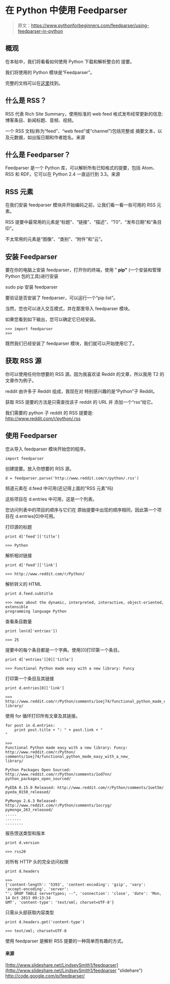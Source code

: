 # 在 Python 中使用 Feedparser

> 原文：<https://www.pythonforbeginners.com/feedparser/using-feedparser-in-python>

## 概观

在本帖中，我们将看看如何使用 Python 下载和解析整合的
提要。

我们将使用的 Python 模块是“Feedparser”。

完整的文档可以在[这里](https://pythonhosted.org/feedparser/ "feedparser_pythonhosted")找到。

## 什么是 RSS？

RSS 代表 Rich Site Summary，使用标准的 web feed 格式发布经常更新的信息:博客条目、新闻标题、音频、视频。

一个 RSS 文档(称为“feed”、“web feed”或“channel”)包括完整或
摘要文本，以及元数据，如出版日期和作者姓名。来源

## 什么是 Feedparser？

Feedparser 是一个 Python 库，可以解析所有已知格式的提要，包括
Atom、RSS 和 RDF。它可以在 Python 2.4 一直运行到 3.3。来源

## RSS 元素

在我们安装 feedparser 模块并开始编码之前，让我们看一看一些可用的 RSS 元素。

RSS 提要中最常用的元素是“标题”、“链接”、“描述”、“T0”、“发布日期”和“条目 ID”。

不太常用的元素是“图像”、“类别”、“附件”和“云”。

## 安装 Feedparser

要在你的电脑上安装 feedparser，打开你的终端，使用
" **pip"** (一个安装和管理 Python 包的工具)进行安装

sudo pip 安装 feedparser

要验证是否安装了 feedparser，可以运行一个“pip list”。

当然，您也可以进入交互模式，并在那里导入 feedparser
模块。

如果您看到如下输出，您可以确定它已经安装。

```
>>> import feedparser
>>> 
```

既然我们已经安装了 feedparser 模块，我们就可以开始使用它了。

## 获取 RSS 源

你可以使用任何你想要的 RSS 源。因为我喜欢读 Reddit 的文章，所以我用 T2 的文章作为例子。

reddit 由许多子 Reddit 组成，我现在对
特别感兴趣的是“Python”子 Reddit。

获取 RSS 提要的方法是只需查找该子 reddit 的 URL 并
添加一个“rss”给它。

我们需要的 python 子 reddit 的 RSS 提要是:
http://www.reddit.com/r/python/.rss

## 使用 Feedparser

您从导入 feedparser 模块开始您的程序。

```
import feedparser 
```

创建提要。放入你想要的 RSS 源。

```
d = feedparser.parse('http://www.reddit.com/r/python/.rss') 
```

频道元素在 d.feed 中可用(还记得上面的“RSS 元素”吗)

这些项目在 d.entries 中可用，这是一个列表。

您访问列表中的项目的顺序与它们在
原始提要中出现的顺序相同，因此第一个项目在 d.entries[0]中可用。

打印源的标题

```
print d['feed']['title']

>>> Python 
```

解析相对链接

```
print d['feed']['link']

>>> http://www.reddit.com/r/Python/ 
```

解析转义的 HTML

```
print d.feed.subtitle

>>> news about the dynamic, interpreted, interactive, object-oriented, extensible
programming language Python 
```

查看条目数量

```
print len(d['entries'])

>>> 25 
```

提要中的每个条目都是一个字典。使用[0]打印第一个条目。

```
print d['entries'][0]['title'] 

>>> Functional Python made easy with a new library: Funcy 
```

打印第一个条目及其链接

```
print d.entries[0]['link'] 

>>> http://www.reddit.com/r/Python/comments/1oej74/functional_python_made_easy_with_a_new_
library/ 
```

使用 for 循环打印所有文章及其链接。

```
for post in d.entries:
    print post.title + ": " + post.link + "
"

>>>
Functional Python made easy with a new library: Funcy: http://www.reddit.com/r/Python/
comments/1oej74/functional_python_made_easy_with_a_new_
library/

Python Packages Open Sourced: http://www.reddit.com/r/Python/comments/1od7nn/
python_packages_open_sourced/

PyEDA 0.15.0 Released: http://www.reddit.com/r/Python/comments/1oet5m/
pyeda_0150_released/

PyMongo 2.6.3 Released: http://www.reddit.com/r/Python/comments/1ocryg/
pymongo_263_released/
.....
.......
........ 
```

报告馈送类型和版本

```
print d.version      

>>> rss20 
```

对所有 HTTP 头的完全访问权限

```
print d.headers          	

>>> 
{'content-length': '5393', 'content-encoding': 'gzip', 'vary': 'accept-encoding', 'server':
"'; DROP TABLE servertypes; --", 'connection': 'close', 'date': 'Mon, 14 Oct 2013 09:13:34
GMT', 'content-type': 'text/xml; charset=UTF-8'} 
```

只需从头部获取内容类型

```
print d.headers.get('content-type')

>>> text/xml; charset=UTF-8 
```

使用 feedparser 是解析 RSS 提要的一种简单而有趣的方式。

#### 来源

[http://www.slideshare.net/LindseySmith1/feedparser](http://www.slideshare.net/LindseySmith1/feedparser "slidehare")
http://code.google.com/p/feedparser/
